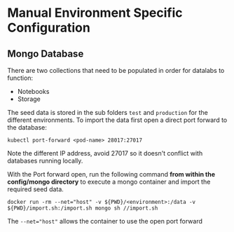 # Manual Environment Specific Configuration

## Mongo Database

There are two collections that need to be populated in order for datalabs to function:

* Notebooks
* Storage

The seed data is stored in the sub folders `test` and `production` for the different
environments. To import the data first open a direct port forward to the database:

```
kubectl port-forward <pod-name> 28017:27017
```

Note the different IP address, avoid 27017 so it doesn't conflict with databases running
locally.

With the Port forward open, run the following command **from within the config/mongo directory** to execute a mongo container and import the required seed data.

```
docker run -rm --net="host" -v ${PWD}/<environment>:/data -v ${PWD}/import.sh:/import.sh mongo sh //import.sh
```

The `--net="host"` allows the container to use the open port forward